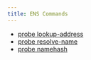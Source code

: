 ```yaml
---
title: ENS Commands
---
```


- [probe lookup-address](./probe-lookup-address.md)
- [probe resolve-name](./probe-resolve-name.md)
- [probe namehash](./probe-namehash.md)
